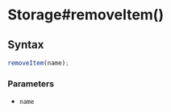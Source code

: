 # Storage#removeItem()


<!-- examples -->
<!-- examples -->

## Syntax

```js
removeItem(name);
```

<!-- parameters -->
### Parameters

- `name`

<!-- parameters -->

<!-- return -->
<!-- return -->
